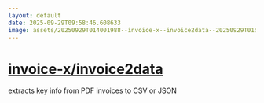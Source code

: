 ```yaml
---
layout: default
date: 2025-09-29T09:58:46.608633
image: assets/20250929T014001988--invoice-x--invoice2data--20250929T015024907--cropped.png
---
```


# [invoice-x/invoice2data](https://github.com/invoice-x/invoice2data)

extracts key info from PDF invoices to CSV or JSON
